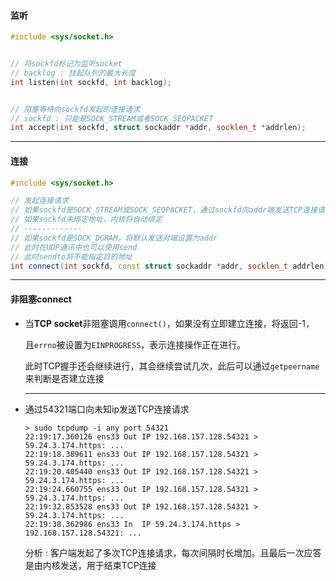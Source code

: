 #### 监听

```cpp
#include <sys/socket.h>


// 将sockfd标记为监听socket
// backlog : 挂起队列的最大长度
int listen(int sockfd, int backlog);


// 阻塞等待向sockfd发起的连接请求
// sockfd : 只能是SOCK_STREAM或者SOCK_SEQPACKET
int accept(int sockfd, struct sockaddr *addr, socklen_t *addrlen);
```

---

#### 连接

```cpp
#include <sys/socket.h>

// 发起连接请求
// 如果sockfd是SOCK_STREAM或SOCK_SEQPACKET，通过sockfd向addr端发送TCP连接请求
// 如果sockfd未绑定地址，内核将自动绑定
// -------------
// 如果sockfd是SOCK_DGRAM，将默认发送对端设置为addr
// 此时在UDP通讯中也可以使用send
// 此时sendto将不能指定目的地址
int connect(int sockfd, const struct sockaddr *addr, socklen_t addrlen);
```

---

#### 非阻塞connect

* 当**TCP socket**非阻塞调用`connect()`，如果没有立即建立连接，将返回-1，

    且`errno`被设置为`EINPROGRESS`，表示连接操作正在进行。

    此时TCP握手还会继续进行，其会继续尝试几次，此后可以通过`getpeername`来判断是否建立连接

    ---

* 通过54321端口向未知ip发送TCP连接请求

    ```shell
    > sudo tcpdump -i any port 54321
    22:19:17.360126 ens33 Out IP 192.168.157.128.54321 > 59.24.3.174.https: ...
    22:19:18.389611 ens33 Out IP 192.168.157.128.54321 > 59.24.3.174.https: ...
    22:19:20.405440 ens33 Out IP 192.168.157.128.54321 > 59.24.3.174.https: ...
    22:19:24.660755 ens33 Out IP 192.168.157.128.54321 > 59.24.3.174.https: ...
    22:19:32.853528 ens33 Out IP 192.168.157.128.54321 > 59.24.3.174.https: ...
    22:19:38.362986 ens33 In  IP 59.24.3.174.https > 192.168.157.128.54321: ...
    ```

    分析 : 客户端发起了多次TCP连接请求，每次间隔时长增加。且最后一次应答是由内核发送，用于结束TCP连接

